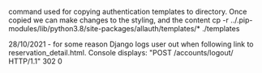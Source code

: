 command used for copying authentication templates to directory. Once copied we can make changes to the styling, and the content
cp -r ../.pip-modules/lib/python3.8/site-packages/allauth/templates/* ./templates

28/10/2021 - for some reason Django logs user out when following link to reservation_detail.html.
Console displays: "POST /accounts/logout/ HTTP/1.1" 302 0